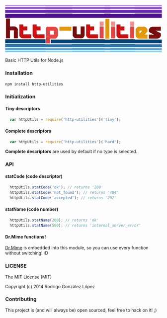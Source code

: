 ![http utilities logotype](logo.png)

Basic HTTP Utils for Node.js

### Installation

`npm install http-utilities`

### Initialization

#### Tiny descriptors
``` js
  var httpUtils = require('http-utilities')('tiny');
```

#### Complete descriptors
``` js
  var httpUtils = require('http-utilities')('hard');
```

**Complete descriptors** are used by default if no type is selected.

### API

#### statCode (code descriptor)
``` js
  httpUtils.statCode('ok'); // returns '200'
  httpUtils.statCode('not_found'); // returns '404'
  httpUtils.statCode('accepted'); // returns '202'
```

#### statName (code number)
``` js
  httpUtils.statName(200); // returns 'ok'
  httpUtils.statName(500); // returns 'internal_server_error'
```

#### Dr.Mime functions!
[Dr.Mime](http://github.com/SametSisartenep/dr-mime) is embedded into this module, so you can use every function without switching! :D

### LICENSE
The MIT License (MIT)

Copyright (c) 2014 Rodrigo González López

### Contributing
This project is (and will always be) open sourced, feel free to hack on it! ;)
